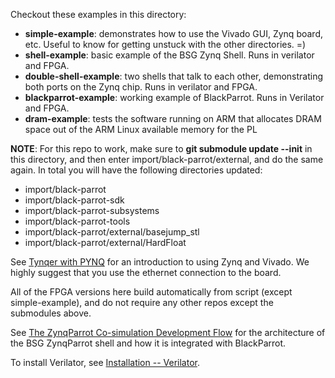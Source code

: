 Checkout these examples in this directory:

- **simple-example**: demonstrates how to use the Vivado GUI, Zynq board, etc. Useful to know for getting unstuck with the other directories. =)
- **shell-example**: basic example of the BSG Zynq Shell. Runs in verilator and FPGA.
- **double-shell-example**: two shells that talk to each other, demonstrating both ports on the Zynq chip. Runs in verilator and FPGA.
- **blackparrot-example**: working example of BlackParrot. Runs in Verilator and FPGA.
- **dram-example**: tests the software running on ARM that allocates DRAM space out of the ARM Linux available memory for the PL

**NOTE**: For this repo to work, make sure to **git submodule update --init** in this directory, and then enter import/black-parrot/external, and do the same again. In total you will have the following directories updated:

- import/black-parrot
- import/black-parrot-sdk
- import/black-parrot-subsystems
- import/black-parrot-tools
- import/black-parrot/external/basejump\_stl
- import/black-parrot/external/HardFloat

See [Tynqer with PYNQ](https://docs.google.com/document/d/1U9XIxLkjbI1vQR5hxjk8SzqqQ3sM2hCMUXfoK3tGwBU/edit#heading=h.souq55b38m0y) for an introduction to using Zynq and Vivado. We highly suggest that you use the ethernet connection to the board.

All of the FPGA versions here build automatically from script (except simple-example), and do not require any other repos except the submodules above.

See [The ZynqParrot Co-simulation Development Flow](https://docs.google.com/document/d/1mBLb9BgQSIv25p59MPj0a4c-TfvwlfqXeuFlZFBVzAY/edit) for the architecture of the BSG ZynqParrot shell and how it is integrated with BlackParrot.

To install Verilator, see [Installation -- Verilator](https://verilator.org/guide/latest/install.html).
